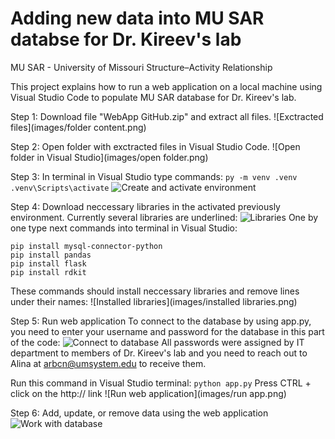 # Adding new data into MU SAR databse for Dr. Kireev's lab
MU SAR - University of Missouri Structure–Activity Relationship

This project explains how to run a web application on a local machine using Visual Studio Code to populate MU SAR database for Dr. Kireev's lab.

Step 1: Download file "WebApp GitHub.zip" and extract all files. 
![Exctracted files](images/folder content.png)

Step 2: Open folder with exctracted files in Visual Studio Code.
![Open folder in Visual Studio](images/open folder.png)

Step 3: In terminal in Visual Studio type commands:
```py -m venv .venv```
```.venv\Scripts\activate```
![Create and activate environment](images/environment.png)

Step 4: Download neccessary libraries in the activated previously environment.
Currently several libraries are underlined:
![Libraries](images/libraries.png)
One by one type next commands into terminal in Visual Studio:
```
pip install mysql-connector-python
pip install pandas
pip install flask
pip install rdkit
```
These commands should install neccessary libraries and remove lines under their names: 
![Installed libraries](images/installed libraries.png)

Step 5: Run web application
To connect to the database by using app.py, you need to enter your username and password for the database in this part of the code:
![Connect to database](images/connection.png)
All passwords were assigned by IT department to members of Dr. Kireev's lab and you need to reach out to Alina at arbcn@umsystem.edu to receive them.

Run this command in Visual Studio terminal:
```python app.py```
Press CTRL + click on the http:// link
![Run web application](images/run app.png)

Step 6: Add, update, or remove data using the web application
![Work with database](images/web.png)

